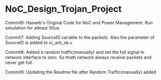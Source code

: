 # NoC_Design_Trojan_Project

Commit6:
Haseeb's Original Code for NoC and Power Management.
Run simulation for atleast 50us.

Commit7: 
Adding SourceID variable to the packets. Also the parameter of SourceID is added to rc_arb_xb.v 

Commit8:
Added a random traffic(manually) and set the full signal in network interface to zero.
So thath network always receive packets and never get full. 

Commit9:
Updating the Readme file after Random Traffic(manually) added 



